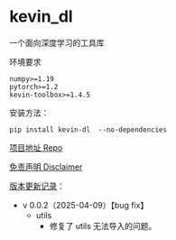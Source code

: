 # kevin_dl

一个面向深度学习的工具库



环境要求

```shell
numpy>=1.19
pytorch>=1.2
kevin-toolbox>=1.4.5
```

安装方法：

```shell
pip install kevin-dl  --no-dependencies
```



[项目地址 Repo](https://github.com/cantbeblank96/kevin_dl_release)

[免责声明 Disclaimer](./notes/Disclaimer.md)

[版本更新记录](./notes/Release_Record.md)：

- v 0.0.2（2025-04-09）【bug fix】
  - utils
    - 修复了 utils 无法导入的问题。
